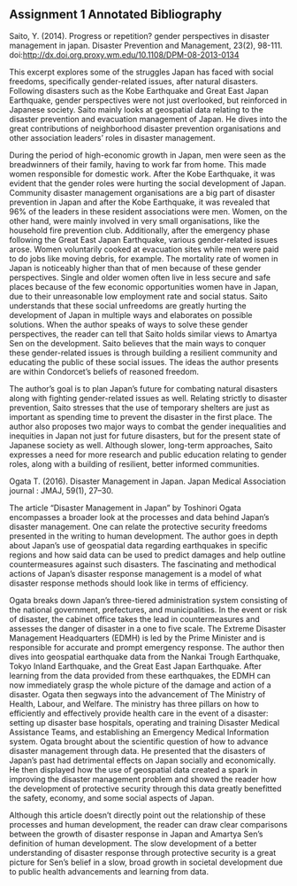 ## Assignment 1 Annotated Bibliography




Saito, Y. (2014). Progress or repetition? gender perspectives in disaster management in japan. 
    Disaster Prevention and Management, 23(2), 98-111.
    doi:http://dx.doi.org.proxy.wm.edu/10.1108/DPM-08-2013-0134
    
    
This excerpt explores some of the struggles Japan has faced with social freedoms, specifically gender-related issues, after natural disasters. Following disasters such as the Kobe Earthquake and Great East Japan Earthquake, gender perspectives were not just overlooked, but reinforced in Japanese society. Saito mainly looks at geospatial data relating to the disaster prevention and evacuation management of Japan. He dives into the great contributions of neighborhood disaster prevention organisations and other association leaders’ roles in disaster management. 

During the period of high-economic growth in Japan, men were seen as the breadwinners of their family, having to work far from home. This made women responsible for domestic work. After the Kobe Earthquake, it was evident that the gender roles were hurting the social development of Japan. Community disaster management organisations are a big part of disaster prevention in Japan and after the Kobe Earthquake, it was revealed that 96% of the leaders in these resident associations were men. Women, on the other hand, were mainly involved in very small organisations, like the household fire prevention club. Additionally, after the emergency phase following the Great East Japan Earthquake, various gender-related issues arose. Women voluntarily cooked at evacuation sites while men were paid to do jobs like moving debris, for example. The mortality rate of women in Japan is noticeably higher than that of men because of these gender perspectives. Single and older women often live in less secure and safe places because of the few economic opportunities women have in Japan, due to their unreasonable low employment rate and social status. Saito understands that these social unfreedoms are greatly hurting the development of Japan in multiple ways and elaborates on possible solutions. When the author speaks of ways to solve these gender perspectives, the reader can tell that Saito holds similar views to Amartya Sen on the development. Saito believes that the main ways to conquer these gender-related issues is through building a resilient community and educating the public of these social issues. The ideas the author presents are within Condorcet’s beliefs of reasoned freedom.

The author’s goal is to plan Japan’s future for combating natural disasters along with fighting gender-related issues as well. Relating strictly to disaster prevention, Saito stresses that the use of temporary shelters are just as important as spending time to prevent the disaster in the first place. The author also proposes two major ways to combat the gender inequalities and inequities in Japan not just for future disasters, but for the present state of Japanese society as well. Although slower, long-term approaches, Saito expresses a need for more research and public education relating to gender roles, along with a building of resilient, better informed communities.

 
 
 
Ogata T. (2016). Disaster Management in Japan. Japan Medical Association journal : JMAJ, 59(1),
    27–30.
    
    
The article “Disaster Management in Japan” by Toshinori Ogata encompasses a broader look at the processes and data behind Japan’s disaster management. One can relate the protective security freedoms presented in the writing to human development. The author goes in depth about Japan’s use of geospatial data regarding earthquakes in specific regions and how said data can be used to predict damages and help outline countermeasures against such disasters. The fascinating and methodical actions of Japan’s disaster response management is a model of what disaster response methods should look like in terms of efficiency. 

Ogata breaks down Japan’s three-tiered administration system consisting of the national government, prefectures, and municipalities. In the event or risk of disaster, the cabinet office takes the lead in countermeasures and assesses the danger of disaster in a one to five scale. The Extreme Disaster Management Headquarters (EDMH) is led by the Prime Minister and is responsible for accurate and prompt emergency response. The author then dives into geospatial earthquake data from the Nankai Trough Earthquake, Tokyo Inland Earthquake, and the Great East Japan Earthquake. After learning from the data provided from these earthquakes, the EDMH can now immediately grasp the whole picture of the damage and action of a disaster. Ogata then segways into the advancement of The Ministry of Health, Labour, and Welfare. The ministry has three pillars on how to efficiently and effectively provide health care in the event of a disaster: setting up disaster base hospitals, operating and training Disaster Medical Assistance Teams, and establishing an Emergency Medical Information system. Ogata brought about the scientific question of how to advance disaster management through data. He presented that the disasters of Japan’s past had detrimental effects on Japan socially and economically. He then displayed how the use of geospatial data created a spark in improving the disaster management problem and showed the reader how the development of protective security through this data greatly benefitted the safety, economy, and some social aspects of Japan.

Although this article doesn’t directly point out the relationship of these processes and human development, the reader can draw clear comparisons between the growth of disaster response in Japan and Amartya Sen’s definition of human development. The slow development of a better understanding of disaster response through protective security is a great picture for Sen’s belief in a slow, broad growth in societal development due to public health advancements and learning from data. 
	
 
